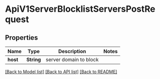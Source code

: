 # ApiV1ServerBlocklistServersPostRequest

## Properties
Name | Type | Description | Notes
------------ | ------------- | ------------- | -------------
**host** | **String** | server domain to block | 

[[Back to Model list]](../README.md#documentation-for-models) [[Back to API list]](../README.md#documentation-for-api-endpoints) [[Back to README]](../README.md)


